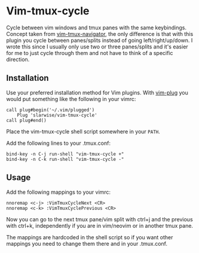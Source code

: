 # Vim-tmux-cycle

Cycle between vim windows and tmux panes with the same keybindings. Concept
taken from
[vim-tmux-navigator](https://github.com/christoomey/vim-tmux-navigator), the
only difference is that with this plugin you cycle between panes/splits instead
of going left/right/up/down. I wrote this since I usually only use two or three
panes/splits and it's easier for me to just cycle through them and not have to
think of a specific direction.

## Installation

Use your preferred installation method for Vim plugins. With
[vim-plug](https://github.com/junegunn/vim-plug) you would
put something like the following in your vimrc:

```
call plug#begin('~/.vim/plugged')
    Plug 'slarwise/vim-tmux-cycle'
call plug#end()
```

Place the vim-tmux-cycle shell script somewhere in your `PATH`.

Add the following lines to your .tmux.conf:

```
bind-key -n C-j run-shell "vim-tmux-cycle +"
bind-key -n C-k run-shell "vim-tmux-cycle -"
```

## Usage

Add the following mappings to your vimrc:

```
nnoremap <c-j> :VimTmuxCycleNext <CR>
nnoremap <c-k> :VimTmuxCyclePrevious <CR>
```

Now you can go to the next tmux pane/vim split with ctrl+j and the previous with
ctrl+k, independently if you are in vim/neovim or in another tmux pane.

The mappings are hardcoded in the shell script so if you want other mappings you
need to change them there and in your .tmux.conf.
